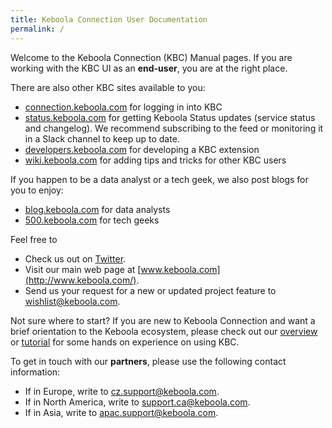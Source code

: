 ```yaml
---
title: Keboola Connection User Documentation
permalink: /
---
```


Welcome to the Keboola Connection (KBC) Manual pages.
If you are working with the KBC UI as an **end-user**, you are at the right place. 

There are also other KBC sites available to you:

- [connection.keboola.com](https://connection.keboola.com) for logging in into KBC
- [status.keboola.com](http://status.keboola.com/) for getting Keboola Status updates (service status and changelog). We recommend subscribing to the feed or monitoring it in a Slack channel to keep up to date.
- [developers.keboola.com](https://developers.keboola.com) for developing a KBC extension  
- [wiki.keboola.com](http://wiki.keboola.com/) for adding tips and tricks for other KBC users

If you happen to be a data analyst or a tech geek, we also post blogs for you to enjoy: 

- [blog.keboola.com](http://blog.keboola.com/) for data analysts
- [500.keboola.com](https://500.keboola.com/) for tech geeks

Feel free to

- Check us out on [Twitter](https://twitter.com/keboola_support).
- Visit our main web page at [www.keboola.com](http://www.keboola.com/).
- Send us your request for a new or updated project feature to [wishlist@keboola.com](mailto:wishlist@keboola.com).

Not sure where to start? If you are new to Keboola Connection and want a brief orientation
to the Keboola ecosystem, please check out our [overview](/overview/) or 
[tutorial](/overview/tutorial/) for some hands on experience on using KBC.

To get in touch with our **partners**, please use the following contact information:

- If in Europe, write to [cz.support@keboola.com](mailto:cz.support@keboola.com).
- If in North America, write to [support.ca@keboola.com](mailto:support.ca@keboola.com).
- If in Asia, write to [apac.support@keboola.com](mailto:apac.support@keboola.com).



